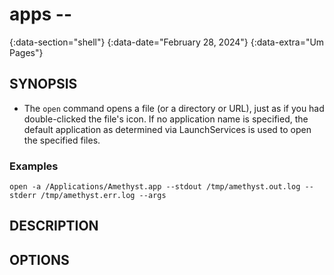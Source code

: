 # apps --
{:data-section="shell"}
{:data-date="February 28, 2024"}
{:data-extra="Um Pages"}

## SYNOPSIS

- The `open` command opens a file (or a directory or URL), just as if you had double-clicked the file's icon. If no application name is specified, the default application as determined via LaunchServices is used to open the specified files.


### Examples

~~~
open -a /Applications/Amethyst.app --stdout /tmp/amethyst.out.log --stderr /tmp/amethyst.err.log --args
~~~

## DESCRIPTION


## OPTIONS

